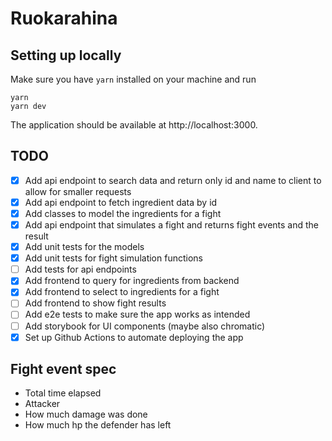 # Ruokarahina

## Setting up locally

Make sure you have `yarn` installed on your machine and run

```
yarn
yarn dev
```

The application should be available at http://localhost:3000.

## TODO

- [x] Add api endpoint to search data and return only id and name to client to allow for smaller requests
- [x] Add api endpoint to fetch ingredient data by id
- [x] Add classes to model the ingredients for a fight
- [x] Add api endpoint that simulates a fight and returns fight events and the result
- [x] Add unit tests for the models
- [x] Add unit tests for fight simulation functions
- [ ] Add tests for api endpoints
- [x] Add frontend to query for ingredients from backend
- [x] Add frontend to select to ingredients for a fight
- [ ] Add frontend to show fight results
- [ ] Add e2e tests to make sure the app works as intended
- [ ] Add storybook for UI components (maybe also chromatic)
- [x] Set up Github Actions to automate deploying the app

## Fight event spec

- Total time elapsed
- Attacker
- How much damage was done
- How much hp the defender has left
